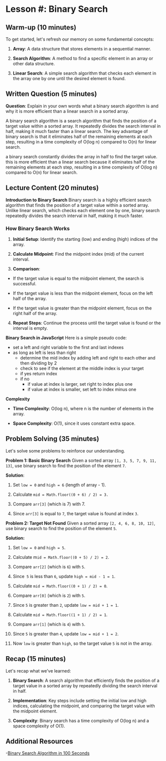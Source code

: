 # Lesson #: Binary Search

## Warm-up (10 minutes)

To get started, let's refresh our memory on some fundamental concepts:

1. **Array**: A data structure that stores elements in a sequential manner.

2. **Search Algorithm**: A method to find a specific element in an array or other data structure.

3. **Linear Search**: A simple search algorithm that checks each element in the array one by one until the desired element is found.

## Written Question (5 minutes)

**Question**: Explain in your own words what a binary search algorithm is and why it is more efficient than a linear search in a sorted array.

A binary search algorithm is a search algorithm that finds the position of a target value within a sorted array. It repeatedly divides the search interval in half, making it much faster than a linear search. The key advantage of binary search is that it eliminates half of the remaining elements at each step, resulting in a time complexity of O(log n) compared to O(n) for linear search.

a binary search constantly divides the array in half to find the target value. this is more efficient than a linear search because it eliminates half of the remaining elements at each step, resulting in a time complexity of O(log n) compared to O(n) for linear search.

## Lecture Content (20 minutes)

**Introduction to Binary Search**
Binary search is a highly efficient search algorithm that finds the position of a target value within a sorted array. Unlike linear search, which checks each element one by one, binary search repeatedly divides the search interval in half, making it much faster.

### How Binary Search Works

1. **Initial Setup**: Identify the starting (low) and ending (high) indices of the array.

2. **Calculate Midpoint**: Find the midpoint index (mid) of the current interval.

3. **Comparison**:

- If the target value is equal to the midpoint element, the search is successful.

- If the target value is less than the midpoint element, focus on the left half of the array.

- If the target value is greater than the midpoint element, focus on the right half of the array.

4. **Repeat Steps**: Continue the process until the target value is found or the interval is empty.

**Binary Search in JavaScript**
Here is a simple pseudo code:

- set a left and right variable to the first and last indexes
- as long as left is less than right
  - determine the mid index by adding left and right to each other and then dividing by 2
  - check to see if the element at the middle index is your target
  - if yes return index
  - if no
    - if value at index is larger, set right to index plus one
    - if value at index is smaller, set left to index minus one

**Complexity**

- **Time Complexity**: O(log n), where n is the number of elements in the array.

- **Space Complexity**: O(1), since it uses constant extra space.

## Problem Solving (35 minutes)

Let's solve some problems to reinforce our understanding.

**Problem 1: Basic Binary Search**
Given a sorted array `[1, 3, 5, 7, 9, 11, 13]`, use binary search to find the position of the element `7`.

**Solution**:

1. Set `low = 0` and `high = 6` (length of array - 1).

2. Calculate `mid = Math.floor((0 + 6) / 2) = 3.`

3. Compare `arr[3]` (which is 7) with 7.

4. Since `arr[3]` is equal to `7`, the target value is found at index `3`.

**Problem 2: Target Not Found**
Given a sorted array `[2, 4, 6, 8, 10, 12]`, use binary search to find the position of the element `5`.

**Solution:**

1. Set `low = 0` and `high = 5`.

2. Calculate m`id = Math.floor((0 + 5) / 2) = 2`.

3. Compare `arr[2]` (which is `6`) with `5`.

4. Since` 5` is less than `6`, update `high = mid - 1 = 1`.

5. Calculate `mid = Math.floor((0 + 1) / 2) = 0`.

6. Compare `arr[0]` (which is `2`) with `5`.

7. Since `5` is greater than `2`, update `low = mid + 1 = 1`.

8. Calculate `mid = Math.floor((1 + 1) / 2) = 1`.

9. Compare `arr[1]` (which is `4`) with `5`.

10. Since `5` is greater than `4`, update `low = mid + 1 = 2`.

11. Now `low` is greater than `high`, so the target value `5` is not in the array.

## Recap (15 minutes)

Let's recap what we've learned:

1. **Binary Search**: A search algorithm that efficiently finds the position of a target value in a sorted array by repeatedly dividing the search interval in half.

2. **Implementation**: Key steps include setting the initial low and high indices, calculating the midpoint, and comparing the target value with the midpoint element.

3. **Complexity**: Binary search has a time complexity of O(log n) and a space complexity of O(1).

## Additional Resources

-[Binary Search Algorithm in 100 Seconds](https://youtu.be/MFhxShGxHWc?si=RH3Qu4_fLVosQXBu)
